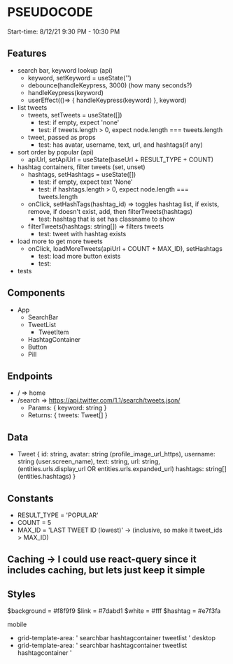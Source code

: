 # PSEUDOCODE

Start-time: 8/12/21 9:30 PM - 10:30 PM

## Features

- search bar, keyword lookup (api)
  - keyword, setKeyword = useState('')
  - debounce(handleKeypress, 3000) (how many seconds?)
  - handleKeypress(keyword)
  - userEffect(()=> { handleKeypress(keyword) }, keyword)
- list tweets
  - tweets, setTweets = useState([])
    - test: if empty, expect 'none'
    - test: if tweets.length > 0, expect node.length === tweets.length
  - tweet, passed as props
    - test: has avatar, username, text, url, and hashtags(if any)
- sort order by popular (api)
  - apiUrl, setApiUrl = useState(baseUrl + RESULT_TYPE + COUNT)
- hashtag containers, filter tweets (set, unset)
  - hashtags, setHashtags = useState([])
    - test: if empty, expect text 'None'
    - test: if hashtags.length > 0, expect node.length === tweets.length
  - onClick, setHashTags(hashtag_id) => toggles hashtag list, if exists, remove, if doesn't exist, add, then filterTweets(hashtags)
    - test: hashtag that is set has classname to show
  - filterTweets(hashtags: string[]) => filters tweets
    - test: tweet with hashtag exists
- load more to get more tweets
  - onClick, loadMoreTweets(apiUrl + COUNT + MAX_ID), setHashtags
    - test: load more button exists
    - test:
- tests

## Components

- App
  - SearchBar
  - TweetList
    - TweetItem
  - HashtagContainer
  - Button
  - Pill

## Endpoints

- / => home
- /search => https://api.twitter.com/1.1/search/tweets.json/
  - Params: { keyword: string }
  - Returns: { tweets: Tweet[] }

## Data

- Tweet {
  id: string,
  avatar: string (profile_image_url_https),
  username: string (user.screen_name),
  text: string,
  url: string, (entities.urls.display_url OR entities.urls.expanded_url)
  hashtags: string[] (entities.hashtags)
  }

## Constants

- RESULT_TYPE = 'POPULAR'
- COUNT = 5
- MAX_ID = 'LAST TWEET ID (lowest)' -> (inclusive, so make it tweet_ids > MAX_ID)

## Caching -> I could use react-query since it includes caching, but lets just keep it simple

## Styles

$background = #f8f9f9
$link = #7dabd1
$white = #fff
$hashtag = #e7f3fa

mobile

- grid-template-area: '
  searchbar
  hashtagcontainer
  tweetlist
  '
  desktop
- grid-template-area: '
  searchbar hashtagcontainer
  tweetlist hashtagcontainer
  '
